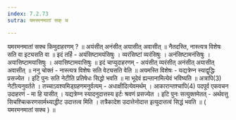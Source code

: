 ```yaml
---
index: 7.2.73
sutra: यमरमनमातां सक् च

---
```

 यमरमनमातां सक्च किमुदाहरणम् ? ॥ अयंसीत् अनंसीत् अयासीत् अवासीत् ॥ नैतदस्ति, नास्त्यत्र विशेषः सति वा इट्यसति वा ॥ इदं तर्हि - अयंसिष्टामयंसिषुः । व्यरंसिष्टां व्यरंसिषुः । अनंसिष्टामनंसिषुः । अयासिष्टामयासिषुः । अवासिष्टामवासिषुः ॥ इदं चाप्युदाहरणम् - अयंसीत् व्यरंसीत् अनंसीत् अयासीत् अवासीत् ॥ ननु चोक्तं - नास्त्यत्र विशेषः सति वेट्यसति वेति ॥ अयमस्ति विशेषः - यद्यत्रेण्न स्याद्वृद्धिः प्रसज्येत । इटि पुनः सति नेटीति प्रतिषेधः सिद्धो भवति ॥ मा भूदेवं ह्यन्तानामित्येवं भविष्यति ॥ अत्रापि(3) नेटीत्यनुवर्तते । तच्चाऽवश्यमिड्ग्रहणमनुर्वत्यम् - अधाक्षीदित्येवमर्थम् । आकारान्तश्चापि(4) पदपूर्व एकवचन उदाहरणं - मा हि यासीत् । यद्यत्रेण्न स्यादनुदात्तस्य इर्टः श्रवणं प्रसज्येत । इटि पुनः सत्युक्तमेतत् - अर्थवत्तु सिचश्चित्करणसार्मथ्याद्धीट उदात्तत्व मिति । तत्रैकादेश उदात्तेनोदात्त इत्युदात्तत्वं सिद्धं भवति ॥ ( यमरमनमातां सक्च ) ॥ 